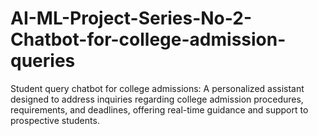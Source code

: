 # AI-ML-Project-Series-No-2-Chatbot-for-college-admission-queries
Student query chatbot for college admissions: A personalized assistant designed to address inquiries regarding college admission procedures, requirements, and deadlines, offering real-time guidance and support to prospective students.

